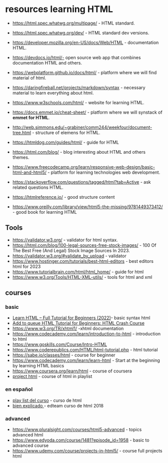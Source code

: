 # resources learning HTML

- https://html.spec.whatwg.org/multipage/ - HTML standard.
- https://html.spec.whatwg.org/dev/ - HTML standard dev versions.
- https://developer.mozilla.org/en-US/docs/Web/HTML - documentation HTML.
- https://devdocs.io/html/- open source web app that combines documentation HTML and others.

- https://webplatform.github.io/docs/html/ - platform where we will find material of html.
- https://daringfireball.net/projects/markdown/syntax - necessary material to learn everything about html.
- https://www.w3schools.com/html/ - website for learning HTML.
- https://docs.emmet.io/cheat-sheet/ - platform where we will synstack of <strong>emmet for HTML</strong>.
- http://web.simmons.edu/~grabiner/comm244/weekfour/document-tree.html - structure of elemens for HTML.
- https://htmldog.com/guides/html/ - guide for HTML
- https://html.com/blog/ - blog interesting about HTML and others themes.
- https://www.freecodecamp.org/learn/responsive-web-design/basic-html-and-html5/ - platform for learning technologies web development.
- https://stackoverflow.com/questions/tagged/html?tab=Active - ask related questions HTML.
- https://htmlreference.io/ - good structure content
- https://www.oreilly.com/library/view/html5-the-missing/9781449373412/ - good book for learning HTML
## Tools
- https://validator.w3.org/ - validator for html syntax.
- https://html.com/blog/100-legal-sources-free-stock-images/ - 100 Of The Best Free (And Legal) Stock Image Sources In 2023.
- https://validator.w3.org/#validate_by_upload - validator
- https://www.hostinger.com/tutorials/best-html-editors - best editors html for 2023
- https://www.tutorialbrain.com/html/html_home/ - guide for html 
- https://www.w3.org/Tools/HTML-XML-utils/ - tools for html and xml
## courses
### basic
- [Learn HTML – Full Tutorial for Beginners (2022)](https://www.youtube.com/watch?v=kUMe1FH4CHE)- basic syntax html
- [Add to queue HTML Tutorial for Beginners: HTML Crash Course](https://www.youtube.com/watch?v=qz0aGYrrlhU)
- https://www.w3.org/TR/xhtml1/ -xhtml documentation
- https://www.codecademy.com/learn/introduction-to-html - introduction to html
- https://www.goskills.com/Course/Intro-HTML
- https://www.coderepublics.com/HTML/html-tutorial.php - html tutorial 
- https://sabe.io/classes/html - course for beginner
- https://www.codecademy.com/learn/learn-html - Start at the beginning by learning HTML basics
- https://www.coursera.org/learn/html - course of coursera 
- [project html](https://www.youtube.com/watch?v=T5PD8ofhiug) - course of html in playlist
### en español
- [play list del curso](https://www.youtube.com/watch?v=eesyGnJwfAY&list=PLROIqh_5RZeB92ME1GFyeqDVOa-gL0Ybd) - curso de html
- [bien explicado ](https://youtube.com/playlist?list=PLv6CkzbbGAlXld23oW5eTzoSrtHkV6i99) - edteam curso de html 2018
### advanced
- https://www.pluralsight.com/courses/html5-advanced - topics advanced html
- https://www.edyoda.com/course/1481?episode_id=1958 - basic to advanced course
- https://www.udemy.com/course/projects-in-html5/ - course full projects html
